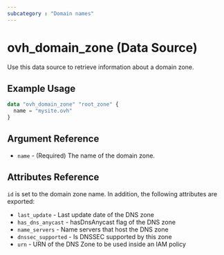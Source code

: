```yaml
---
subcategory : "Domain names"
---
```


# ovh_domain_zone (Data Source)

Use this data source to retrieve information about a domain zone.

## Example Usage

```terraform
data "ovh_domain_zone" "root_zone" {
  name = "mysite.ovh"
}
```

## Argument Reference

* `name` - (Required) The name of the domain zone.

## Attributes Reference

`id` is set to the domain zone name. In addition, the following attributes are exported:

* `last_update` - Last update date of the DNS zone
* `has_dns_anycast` - hasDnsAnycast flag of the DNS zone
* `name_servers` - Name servers that host the DNS zone
* `dnssec_supported` - Is DNSSEC supported by this zone
* `urn` - URN of the DNS Zone to be used inside an IAM policy

